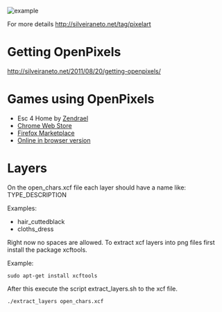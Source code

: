 ![example](https://raw.githubusercontent.com/silveira/openpixels/master/examples/images/we_are_hiring.png "Example of use of OpenPixels tiles and characters")

For more details http://silveiraneto.net/tag/pixelart

# Getting OpenPixels
http://silveiraneto.net/2011/08/20/getting-openpixels/

# Games using OpenPixels
* Esc 4 Home by  [Zendrael](http://www.zendrael.com/)
 * [Chrome Web Store](https://chrome.google.com/webstore/detail/esc-4-home/ooomgapfmfbcdbodcamfhhmbpefpfibo)
 * [Firefox Marketplace](https://marketplace.firefox.com/app/esc-4-home/)
 * [Online in browser version](http://www.zendrael.com/games/esc4home/)

# Layers
On the open_chars.xcf file each layer should have a name like:
TYPE_DESCRIPTION

Examples:

* hair_cuttedblack
* cloths_dress

Right now no spaces are allowed. To extract xcf layers into png files first install the package xcftools.

Example:

    sudo apt-get install xcftools
    
After this execute the script extract_layers.sh to the xcf file.

    ./extract_layers open_chars.xcf
